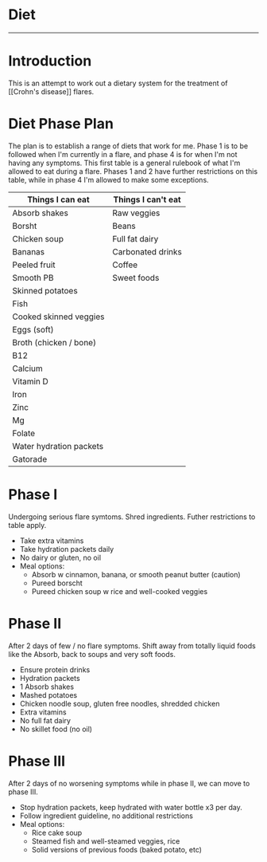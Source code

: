 # Diet


---
# Introduction
This is an attempt to work out a dietary system for the treatment of [[Crohn's disease]] flares. 

# Diet Phase Plan
The plan is to establish a range of diets that work for me. Phase 1 is to be followed when I'm currently in a flare, and phase 4 is for when I'm not having any symptoms. This first table is a general rulebook of what I'm allowed to eat during a flare. Phases 1 and 2 have further restrictions on this table, while in phase 4 I'm allowed to make some exceptions. 

Things I can eat | Things I can't eat
---|---
Absorb shakes | Raw veggies
Borsht| Beans 
Chicken soup| Full fat dairy
Bananas| Carbonated drinks
Peeled fruit| Coffee
Smooth PB| Sweet foods
Skinned potatoes| 
Fish|
Cooked skinned veggies|
Eggs (soft)|
Broth (chicken / bone)|
B12|
Calcium|
Vitamin D|
Iron|
Zinc|
Mg|
Folate|
Water hydration packets |
Gatorade| 

# Phase I
Undergoing serious flare symtoms. Shred ingredients. Futher restrictions to table apply.

- Take extra vitamins
- Take hydration packets daily
- No dairy or gluten, no oil
- Meal options:
	- Absorb w cinnamon, banana, or smooth peanut butter (caution)
	- Pureed borscht
	- Pureed chicken soup w rice and well-cooked veggies

# Phase II
After 2 days of few / no flare symptoms. Shift away from totally liquid foods like the Absorb, back to soups and very soft foods. 

- Ensure protein drinks
- Hydration packets
- 1 Absorb shakes
- Mashed potatoes
- Chicken noodle soup, gluten free noodles, shredded chicken
- Extra vitamins
- No full fat dairy
- No skillet food (no oil)

# Phase III
After 2 days of no worsening symptoms while in phase II, we can move to phase III. 

- Stop hydration packets, keep hydrated with water bottle x3 per day.
- Follow ingredient guideline, no additional restrictions
- Meal options: 
	- Rice cake soup
	- Steamed fish and well-steamed veggies, rice
	- Solid versions of previous foods (baked potato, etc)